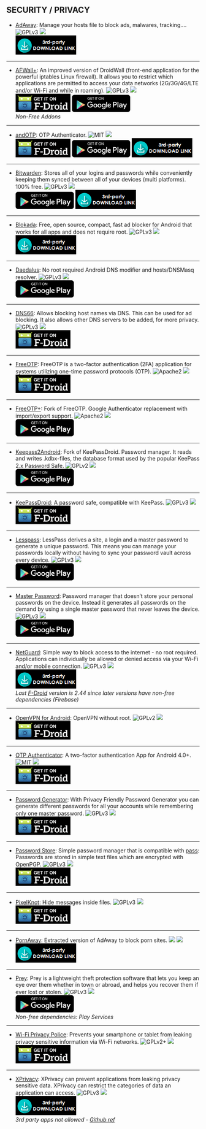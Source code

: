 <!--
    Copyright (C)  2017 PRIMOKORN.
    Permission is granted to copy, distribute and/or modify this document
    under the terms of the GNU Free Documentation License, Version 1.3
    or any later version published by the Free Software Foundation;
    with no Invariant Sections, no Front-Cover Texts, and no Back-Cover Texts.
    A copy of the license is included in the section entitled "GNU
    Free Documentation License".
-->
## SECURITY / PRIVACY

* [AdAway](http://v.ht/Y8hn): Manage your hosts file to block ads, malwares, tracking....
![GPLv3](https://img.shields.io/badge/License-GPLv3-brightgreen.svg?style=flat-square)
[![](https://img.shields.io/badge/Source-Github-lightgrey.svg?style=flat-square)](https://github.com/Free-Software-for-Android/AdAway/)  
[![](Pictures/3rd-party.png)](http://v.ht/Y8hn)

***

* [AFWall+](http://v.ht/U5yM): An improved version of DroidWall (front-end application for the powerful iptables Linux firewall). It allows you to restrict which applications are permitted to access your data networks (2G/3G/4G/LTE and/or Wi-Fi and while in roaming).
![GPLv3](https://img.shields.io/badge/License-GPLv3-brightgreen.svg?style=flat-square)
[![](https://img.shields.io/badge/Source-Github-lightgrey.svg?style=flat-square)](https://github.com/ukanth/afwall)  
[![](Pictures/F-Droid.png)](http://f-droid.org/repository/browse/?fdfilter=afwall+&fdid=dev.ukanth.ufirewall) [![](Pictures/Google_Play.png)](https://play.google.com/store/apps/details?id=dev.ukanth.ufirewall)  
_Non-Free Addons_

***

* [andOTP](https://forum.xda-developers.com/android/apps-games/app-andotp-android-otp-authenticator-t3636993): OTP Authenticator.
![MIT](https://img.shields.io/badge/License-MIT-orange.svg?style=flat-square)
[![](https://img.shields.io/badge/Source-Github-lightgrey.svg?style=flat-square)](https://github.com/flocke/andOTP)  
[![](Pictures/F-Droid.png)](https://f-droid.org/packages/org.shadowice.flocke.andotp/)
[![](Pictures/Google_Play.png)](https://play.google.com/store/apps/details?id=org.shadowice.flocke.andotp)
[![](Pictures/3rd-party.png)](https://github.com/flocke/andOTP/releases)

***

* [Bitwarden](http://v.ht/5uWB): Stores all of your logins and passwords while conveniently keeping them synced between all of your devices (multi platforms). 100% free.
![GPLv3](https://img.shields.io/badge/License-GPLv3-brightgreen.svg?style=flat-square)
[![](https://img.shields.io/badge/Source-Github-lightgrey.svg?style=flat-square)](https://github.com/bitwarden)  
[![](Pictures/Google_Play.png)](https://play.google.com/store/apps/details?id=com.x8bit.bitwarden) [![](Pictures/3rd-party.png)](https://github.com/bitwarden/mobile/releases/)

***

* [Blokada](https://github.com/blokadaorg/blokada): Free, open source, compact, fast ad blocker for Android that works for all apps and does not require root.
![GPLv3](https://img.shields.io/badge/License-GPLv3-brightgreen.svg?style=flat-square)
[![](https://img.shields.io/badge/Source-Github-lightgrey.svg?style=flat-square)](https://github.com/blokadaorg/blokada)  
[![](Pictures/3rd-party.png)](https://github.com/blokadaorg/blokada/releases)

***

* [Daedalus](https://play.google.com/store/apps/details?id=org.itxtech.daedalus): No root required Android DNS modifier and hosts/DNSMasq resolver.
![GPLv3](https://img.shields.io/badge/License-GPLv3-brightgreen.svg?style=flat-square)
[![](https://img.shields.io/badge/Source-Github-lightgrey.svg?style=flat-square)](https://github.com/iTXTech/Daedalus)  
[![](Pictures/Google_Play.png)](https://play.google.com/store/apps/details?id=org.itxtech.daedalus)

***

* [DNS66](http://v.ht/Uy3w): Allows blocking host names via DNS. This can be used for ad blocking. It also allows other DNS servers to be added, for more privacy.
![GPLv3](https://img.shields.io/badge/License-GPLv3-brightgreen.svg?style=flat-square)
[![](https://img.shields.io/badge/Source-Github-lightgrey.svg?style=flat-square)](https://github.com/julian-klode/dns66)  
[![](Pictures/F-Droid.png)](http://v.ht/Uy3w)

***

* [FreeOTP](http://v.ht/mVje): FreeOTP is a two-factor authentication (2FA) application for systems utilizing one-time password protocols (OTP).
![Apache2](https://img.shields.io/badge/License-Apache%202.0-yellowgreen.svg?style=flat-square)
[![](https://img.shields.io/badge/Source-Github-lightgrey.svg?style=flat-square)](https://fedorahosted.org/freeotp/browser/android)  
[![](Pictures/F-Droid.png)](http://v.ht/mVje)

***

* [FreeOTP+](http://v.ht/1obJ): Fork of FreeOTP. Google Authenticator replacement with import/export support.
![Apache2](https://img.shields.io/badge/License-Apache%202.0-yellowgreen.svg?style=flat-square)
[![](https://img.shields.io/badge/Source-Github-lightgrey.svg?style=flat-square)](https://github.com/helloworld1/FreeOTPPlus)  
[![](Pictures/Google_Play.png)](https://play.google.com/store/apps/details?id=org.liberty.android.freeotpplus)

***

* [Keepass2Android](https://play.google.com/store/apps/details?id=keepass2android.keepass2android ): Fork of KeePassDroid. Password manager. It reads and writes .kdbx-files, the database format used by the popular KeePass 2.x Password Safe.
![GPLv2](https://img.shields.io/badge/License-GPLv2-brightgreen.svg?style=flat-square)
[![](https://img.shields.io/badge/Source-Github-lightgrey.svg?style=flat-square)](https://keepass2android.codeplex.com/)  
[![](Pictures/Google_Play.png)](https://play.google.com/store/apps/details?id=keepass2android.keepass2android )

***

* [KeePassDroid](http://v.ht/rrOC): A password safe, compatible with KeePass.
![GPLv3](https://img.shields.io/badge/License-GPLv3-brightgreen.svg?style=flat-square)
[![](https://img.shields.io/badge/Source-Github-lightgrey.svg?style=flat-square)](https://github.com/bpellin/keepassdroid)  
[![](Pictures/F-Droid.png)](http://v.ht/rrOC)

***

* [Lesspass](https://lesspass.com/): LessPass derives a site, a login and a master password to generate a unique password. This means you can manage your passwords locally without having to sync your password vault across every device.
![GPLv3](https://img.shields.io/badge/License-GPLv3-brightgreen.svg?style=flat-square)
[![](https://img.shields.io/badge/Source-Github-lightgrey.svg?style=flat-square)](https://github.com/lesspass/cordova)  
[![](Pictures/Google_Play.png)](https://play.google.com/store/apps/details?id=com.lesspass.android)

***

* [Master Password](http://www.devland.de/): Password manager that doesn’t store your personal passwords on the device. Instead it generates all passwords on the demand by using a single master password that never leaves the device.
![GPLv3](https://img.shields.io/badge/License-GPLv3-brightgreen.svg?style=flat-square)
[![](https://img.shields.io/badge/Source-Github-lightgrey.svg?style=flat-square)](https://github.com/dkunzler/masterpassword)  
[![](Pictures/Google_Play.png)](https://play.google.com/store/apps/details?id=de.devland.masterpassword)

***

* [NetGuard](http://forum.xda-developers.com/android/apps-games/app-netguard-root-firewall-t3233012): Simple way to block access to the internet - no root required. Applications can individually be allowed or denied access via your Wi-Fi and/or mobile connection.
![GPLv3](https://img.shields.io/badge/License-GPLv3-brightgreen.svg?style=flat-square)
[![](https://img.shields.io/badge/Source-Github-lightgrey.svg?style=flat-square)](https://github.com/M66B/NetGuard)  
[![](Pictures/3rd-party.png)](https://github.com/M66B/NetGuard/releases/)  
_Last [F-Droid](http://v.ht/H82W) version is 2.44 since later versions have non-free dependencies (Firebase)_

***

* [OpenVPN for Android](http://v.ht/CjYn): OpenVPN without root.
![GPLv2](https://img.shields.io/badge/License-GPLv2-brightgreen.svg?style=flat-square)
[![](https://img.shields.io/badge/Source-Github-lightgrey.svg?style=flat-square)](https://github.com/schwabe/ics-openvpn)  
[![](Pictures/F-Droid.png)](http://v.ht/CjYn)

***

* [OTP Authenticator](http://v.ht/GFFu): A two-factor authentication App for Android 4.0+.
![MIT](https://img.shields.io/badge/License-MIT-orange.svg?style=flat-square)
[![](https://img.shields.io/badge/Source-Github-lightgrey.svg?style=flat-square)](https://github.com/0xbb/otp-authenticator)  
[![](Pictures/F-Droid.png)](http://v.ht/GFFu)

***

* [Password Generator](https://f-droid.org/repository/browse/?fdid=org.secuso.privacyfriendlypasswordgenerator): With Privacy Friendly Password Generator you can generate different passwords for all your accounts while remembering only one master password.
![GPLv3](https://img.shields.io/badge/License-GPLv3-brightgreen.svg?style=flat-square)
[![](https://img.shields.io/badge/Source-Github-lightgrey.svg?style=flat-square)](https://github.com/SecUSo/privacy-friendly-passwordgenerator)  
[![](Pictures/F-Droid.png)](https://f-droid.org/repository/browse/?fdid=org.secuso.privacyfriendlypasswordgenerator)

***

* [Password Store](https://f-droid.org/repository/browse/?fdfilter=password+store&fdid=com.zeapo.pwdstore): Simple password manager that is compatible with [pass](http://www.passwordstore.org/): Passwords are stored in simple text files which are encrypted with OpenPGP.
![GPLv3](https://img.shields.io/badge/License-GPLv3-brightgreen.svg?style=flat-square)
[![](https://img.shields.io/badge/Source-Github-lightgrey.svg?style=flat-square)](https://github.com/zeapo/Android-Password-Store)  
[![](Pictures/F-Droid.png)](https://f-droid.org/repository/browse/?fdfilter=password+store&fdid=com.zeapo.pwdstore)

***

* [PixelKnot](http://v.ht/AFqD): Hide messages inside files.
![GPLv3](https://img.shields.io/badge/License-GPLv3-brightgreen.svg?style=flat-square)
[![](https://img.shields.io/badge/Source-Github-lightgrey.svg?style=flat-square)](https://github.com/guardianproject/PixelKnot)  
[![](Pictures/F-Droid.png)](http://v.ht/AFqD)

***

* [PornAway](http://forum.xda-developers.com/android/apps-games/root-pornaway-block-porn-sites-t3460036): Extracted version of AdAway to block porn sites.
![](https://img.shields.io/badge/License-Missing-000000.svg?style=flat-square)
[![](https://img.shields.io/badge/Source-Github-lightgrey.svg?style=flat-square)](https://github.com/mhxion/pornaway/)  
[![](Pictures/3rd-party.png)](https://github.com/mhxion/pornaway)

***

* [Prey](https://play.google.com/store/apps/details?id=com.prey): Prey is a lightweight theft protection software that lets you keep an eye over them whether in town or abroad, and helps you recover them if ever lost or stolen.
![GPLv3](https://img.shields.io/badge/License-GPLv3-brightgreen.svg?style=flat-square)
[![](https://img.shields.io/badge/Source-Github-lightgrey.svg?style=flat-square)](https://github.com/prey/prey-android-client)  
[![](Pictures/Google_Play.png)](https://play.google.com/store/apps/details?id=com.prey)  
_Non-free dependencies: Play Services_

***

* [Wi-Fi Privacy Police](http://v.ht/xHWR): Prevents your smartphone or tablet from leaking privacy sensitive information via Wi-Fi networks.
![GPLv2+](https://img.shields.io/badge/License-GPLv2+-brightgreen.svg?style=flat-square)
[![](https://img.shields.io/badge/Source-Github-lightgrey.svg?style=flat-square)](https://github.com/BramBonne/privacypolice)  
[![](Pictures/F-Droid.png)](http://v.ht/xHWR)

***

* [XPrivacy](http://v.ht/Iw2y): XPrivacy can prevent applications from leaking privacy sensitive data. XPrivacy can restrict the categories of data an application can access.
![GPLv3](https://img.shields.io/badge/License-GPLv3-brightgreen.svg?style=flat-square)
[![](https://img.shields.io/badge/Source-Github-lightgrey.svg?style=flat-square)](https://github.com/M66B/XPrivacy)  
[![](Pictures/3rd-party.png)](https://github.com/M66B/XPrivacy/releases/)  
_3rd party apps not allowed - [Github ref](https://github.com/M66B/XPrivacy#FAQ72)_